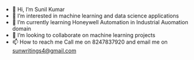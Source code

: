 - 👋 Hi, I’m Sunil Kumar 
- 👀 I’m interested in machine learning and data science applications
- 🌱 I’m currently learning Honeywell Automation in Industrial Auomation domain
- 💞️ I’m looking to collaborate on machine learning projects
- 📫 How to reach me Call me on 8247837920 and email me on sunwritings4@gmail.com

<!---
sunilwritings/sunilwritings is a ✨ special ✨ repository because its `README.md` (this file) appears on your GitHub profile.
You can click the Preview link to take a look at your changes.
--->
